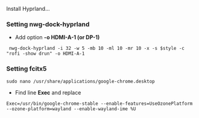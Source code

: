 Install Hyprland...

### Setting nwg-dock-hyprland

- Add option **-o HDMI-A-1 (or DP-1)**

```
 nwg-dock-hyprland -i 32 -w 5 -mb 10 -ml 10 -mr 10 -x -s $style -c  "rofi -show drun" -o HDMI-A-1
```
### Setting fcitx5 

```
sudo nano /usr/share/applications/google-chrome.desktop
```
- Find line **Exec** and replace

```
Exec=/usr/bin/google-chrome-stable --enable-features=UseOzonePlatform --ozone-platform=wayland --enable-wayland-ime %U
```
